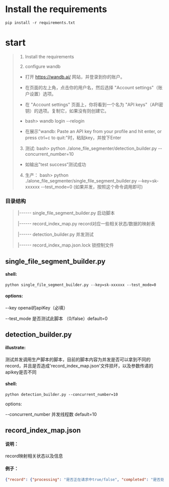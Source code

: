 # Install the requirements
```
pip install -r requirements.txt
```

# start 

> 1.  Install the requirements
> 
> 2.  configure wandb
>
> - 打开 https://wandb.ai/ 网站，并登录到你的账户。
> 
> - 在页面的左上角，点击你的用户名，然后选择 "Account settings"（账户设置）选项。
> 
> - 在 "Account settings" 页面上，你将看到一个名为 "API keys"（API密钥）的选项。复制它，如果没有则创建它。
> 
> - bash> wandb login --relogin
>
> - 在展示"wandb: Paste an API key from your profile and hit enter, or press ctrl+c to quit:"时，粘贴key，并按下Enter
> 
> 3. 测试: bash> python ./alone_file_segmenter/detection_builder.py --concurrent_number=10
>
> - 如输出"test success“测试成功
> 
> 4. 生产： bash> python ./alone_file_segmenter/single_file_segment_builder.py --key=sk-xxxxxx --test_mode=0 (如果并发，按照这个命令调用即可)





### 目录结构

> |------ single_file_segment_builder.py        启动脚本
> 
> |------ record_index_map.py           record对应一些相关状态/数据的映射表
>
> |------ detection_builder.py   并发测试
> 
> |------ record_index_map.json.lock    锁控制文件
>

## single_file_segment_builder.py

#### shell:

```shell
python single_file_segment_builder.py --key=sk-xxxxxx --test_mode=0
```

#### options:

  --key  openai的apiKey（必填）

  --test_mode 是否测试此脚本 （0/false）default=0


## detection_builder.py 

#### illustrate:

测试并发调用生产脚本的脚本，目前的脚本内容为并发是否可以拿到不同的record，并且是否造成'record_index_map.json'文件损坏，以及参数传递的apikey是否不同

#### shell:

```shell
python detection_builder.py --concurrent_number=10
```
options:

  --concurrent_number 并发线程数 default=10


## record_index_map.json

#### 说明：
record映射相关状态以及信息

#### 例子：
```json
{"record": {"processing": "是否正在请求中true/false", "completed": "是否处理完毕true/false", "index": "对应的dataset index"}, ...}
```